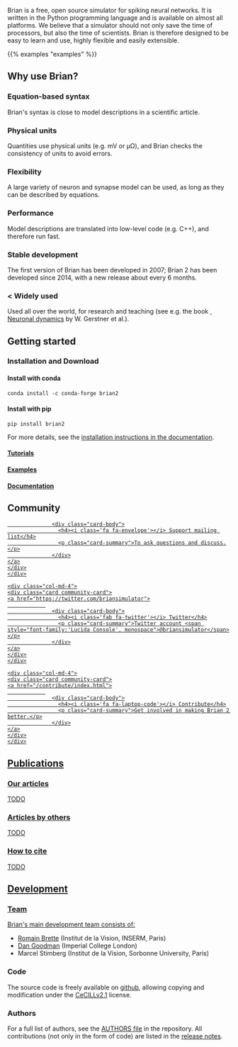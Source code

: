 <!--
.. title: The Brian Simulator
.. slug: index
.. date: 2020-01-17 15:03:57 UTC
.. tags: 
.. category: 
.. link: 
.. description: 
.. type: text
-->

<div class="about-module container-fluid">
  <div class="row">
      <div class="col-md-6">
      <p>Brian is a free, open source simulator for spiking neural networks. It is written in the Python programming language and is available on almost all platforms. We believe that a simulator should not only save the time of processors, but also the time of scientists. Brian is therefore designed to be easy to learn and use, highly flexible and easily extensible.</p>
      </div>
      <div class="col-md-6">
      {{% examples "examples" %}}
      </div>
  </div>
</div>

<div class="features-module container-fluid bg-light">
    <div class="row">
        <div class="col-md-12">
        <h2>Why use Brian?</h2>
        </div>
    </div>
    <div class="row">
        <div class="col-md-4">
        <div class="card">
            <div class="card-body">
            <h3><i class="fas fa-square-root-alt"></i> Equation-based syntax</h3>
            <p>Brian's syntax is close to model descriptions in a scientific article.</p>
            </div>
        </div>
        </div>
        <div class="col-md-4">
        <div class="card">
            <div class="card-body">
            <h3><i class="fa fa-balance-scale"></i> Physical units</h3>
            <p>Quantities use physical units (e.g. mV or &micro;&#8486;), and Brian checks
            the consistency of units to avoid errors.</p>
            </div>
        </div>
        </div>
        <div class="col-md-4">
        <div class="card">
            <div class="card-body">
            <h3><i class="fa fa-screwdriver"></i> Flexibility</h3>
            <p>A large variety of neuron and synapse model can be used, as long as they can
            be described by equations.</p>
            </div>
        </div>
        </div>
        <div class="col-md-4">
        <div class="card">
            <div class="card-body">
            <h3><i class="fas fa-tachometer-alt"></i> Performance</h3>
            <p>Model descriptions are translated into low-level code (e.g. C++), and
            therefore run fast.</p>
            </div>
        </div>
        </div>
        <div class="col-md-4">
        <div class="card">
            <div class="card-body">
            <h3><i class="fas fa-history"></i> Stable development</h3>
            <p>The first version of Brian has been developed in 2007; Brian 2 has been
            developed since 2014, with a new release about every 6 months.</p>
            </div>
        </div>
        </div>
        <div class="col-md-4">
        <div class="card">
            <div class="card-body">
            <h3><<i class="fas fa-globe-europe"></i> Widely used</h3>
            <p>Used all over the world, for research and teaching (see e.g. the book
            <a href="https://neuronaldynamics.epfl.ch/"><i class="fa fa-book"></i>&nbsp; Neuronal dynamics</a> by W. Gerstner et al.).</p>
            </div>
        </div>
        </div>
    </div>
</div>

<div class="start-module container-fluid">
<div class="row">
<div class="col-md-12">
<h2>Getting started</h2>
</div>
</div>
<div class="row">
<div class="col-md-8">
<h3><i class="fa fa-download"></i> Installation and Download</h3>
<h4>Install with conda</h4>
<code>conda install -c conda-forge brian2</code>
<h4>Install with pip</h4>
<code>pip install brian2</code>
<p>For more details, see the <a href="https://brian2.readthedocs.io/en/stable/introduction/install.html">installation instructions in the documentation</a>.</p>
</div>
<div class="col-md-4">
<div class="row">
<div class="col">
<div class="card">
<a href="https://brian2.readthedocs.io/en/stable/resources/tutorials/index.html"><h4><i class='fa fa-book'></i> Tutorials</h4></a>
</div>
</div>
</div>
<div class="row">
<div class="col">
<div class="card">
<a href="https://brian2.readthedocs.io/en/stable/examples/index.html"><h4><i class='fa fa-book'></i> Examples</h4></a>
</div>
</div>
</div>
<div class="row">
<div class="col">
<div class="card">
<a href="https://brian2.readthedocs.io"><h4><i class='fa fa-book'></i> Documentation</h4></a>
</div>
</div>
</div>
</div>
</div>
</div>

<div class="community-module container-fluid bg-light">
<div class="row community-row">
    <div class="col-md-12">
    <h2>Community</h2>
    </div>
</div>
<div class="row community-row">
    <div class="col-md-4">
    <div class="card community-card">
    <a href="https://groups.google.com/briansupport">
                
                  <div class="card-body">
                    <h4><i class='fa fa-envelope'></i> Support mailing list</h4>
                    <p class="card-summary">To ask questions and discuss.</p>
                  </div>
    </a>
    </div>
    </div>
    
    <div class="col-md-4">
    <div class="card community-card">
    <a href="https://twitter.com/briansimulator">
                
                  <div class="card-body">
                    <h4><i class='fab fa-twitter'></i> Twitter</h4>
                    <p class="card-summary">Twitter account <span style="font-family:'Lucida Console', monospace">@briansimulator</span></p>
                  </div>
    </a>
    </div>
    </div>

    <div class="col-md-4">
    <div class="card community-card">
    <a href="/contribute/index.html">
                
                  <div class="card-body">
                    <h4><i class='fa fa-laptop-code'></i> Contribute</h4>
                    <p class="card-summary">Get involved in making Brian 2 better.</p>
                  </div>
    </a>
    </div>
    </div>
</div>
</div>
</div>
</div>

<div class="publications-module container-fluid">
<div class="row">
<div class="col-md-12">
<h2>Publications</h2>
</div>
</div>
<div class="row">
<div class="col-md-4">
    <div class="card">
    <div class="card-body">
    <h3><i class="fa fa-book"></i> Our articles</h3>
    TODO
    </div>
    </div>
</div>
<div class="col-md-4">
    <div class="card">
    <div class="card-body">
    <h3><i class="fa fa-book"></i> Articles by others</h3>
    TODO
    </div>
    </div>
</div>
<div class="col-md-4">
<div class="card">
    <div class="card-body">
    <h3><i class="fas fa-pencil-alt"></i> How to cite</h3>
    TODO
    </div>
    </div>
</div>
</div>
</div>
</div>
</div>

<div class="development-module container-fluid bg-light">
<div class="row community-row">
<div class="col-md-12">
<h2>Development</h2>
</div>
<div class="col-md-4">
    <div class="card">
    <div class="card-body">
    <h3><i class="fa fa-brain"></i> Team</h3>
    <p>Brian's main development team consists of:</p>
    <ul>
    <li><a href="http://romainbrette.fr">Romain Brette</a> (Institut de la Vision, INSERM, Paris)</li>
    <li><a href="http://neural-reckoning.org/">Dan Goodman</a> (Imperial College London)</li>
    <li>Marcel Stimberg (Institut de la Vision, Sorbonne University, Paris)</li>
    </ul>
    </div>
    </div>
</div>
<div class="col-md-4">
    <div class="card">
    <div class="card-body">
    <h3><i class="fa fa-code"></i> Code</h4>
    <p>The source code is freely available on <a href="https://github.com/brian-team/brian2"><i class="fab fa-github"></i> github</a>, allowing copying and modification under the <a href="https://cecill.info/licences/Licence_CeCILL_V2.1-en.html">CeCILLv2.1</a> license.</p>
    </div>
    </div>
</div>
<div class="col-md-4">
<div class="card">
    <div class="card-body">
    <h3><i class="fa fa-users"></i> Authors</h3>
    <p>For a full list of authors, see the <a href="https://github.com/brian-team/brian2/blob/master/AUTHORS">AUTHORS file</a> in the repository. All contributions (not only in the form of code) are listed in the <a href="https://brian2.readthedocs.io/en/stable/introduction/release_notes.html">release notes</a>.
    </div>
    </div>
</div>
</div>
</div>


 
